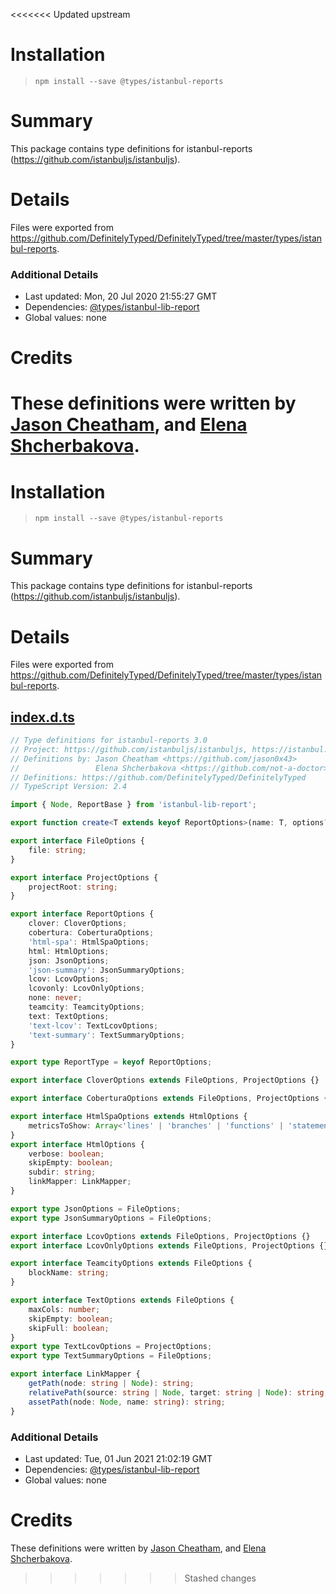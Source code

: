 <<<<<<< Updated upstream
# Installation
> `npm install --save @types/istanbul-reports`

# Summary
This package contains type definitions for istanbul-reports (https://github.com/istanbuljs/istanbuljs).

# Details
Files were exported from https://github.com/DefinitelyTyped/DefinitelyTyped/tree/master/types/istanbul-reports.

### Additional Details
 * Last updated: Mon, 20 Jul 2020 21:55:27 GMT
 * Dependencies: [@types/istanbul-lib-report](https://npmjs.com/package/@types/istanbul-lib-report)
 * Global values: none

# Credits
These definitions were written by [Jason Cheatham](https://github.com/jason0x43), and [Elena Shcherbakova](https://github.com/not-a-doctor).
=======
# Installation
> `npm install --save @types/istanbul-reports`

# Summary
This package contains type definitions for istanbul-reports (https://github.com/istanbuljs/istanbuljs).

# Details
Files were exported from https://github.com/DefinitelyTyped/DefinitelyTyped/tree/master/types/istanbul-reports.
## [index.d.ts](https://github.com/DefinitelyTyped/DefinitelyTyped/tree/master/types/istanbul-reports/index.d.ts)
````ts
// Type definitions for istanbul-reports 3.0
// Project: https://github.com/istanbuljs/istanbuljs, https://istanbul.js.org
// Definitions by: Jason Cheatham <https://github.com/jason0x43>
//                 Elena Shcherbakova <https://github.com/not-a-doctor>
// Definitions: https://github.com/DefinitelyTyped/DefinitelyTyped
// TypeScript Version: 2.4

import { Node, ReportBase } from 'istanbul-lib-report';

export function create<T extends keyof ReportOptions>(name: T, options?: Partial<ReportOptions[T]>): ReportBase;

export interface FileOptions {
    file: string;
}

export interface ProjectOptions {
    projectRoot: string;
}

export interface ReportOptions {
    clover: CloverOptions;
    cobertura: CoberturaOptions;
    'html-spa': HtmlSpaOptions;
    html: HtmlOptions;
    json: JsonOptions;
    'json-summary': JsonSummaryOptions;
    lcov: LcovOptions;
    lcovonly: LcovOnlyOptions;
    none: never;
    teamcity: TeamcityOptions;
    text: TextOptions;
    'text-lcov': TextLcovOptions;
    'text-summary': TextSummaryOptions;
}

export type ReportType = keyof ReportOptions;

export interface CloverOptions extends FileOptions, ProjectOptions {}

export interface CoberturaOptions extends FileOptions, ProjectOptions {}

export interface HtmlSpaOptions extends HtmlOptions {
    metricsToShow: Array<'lines' | 'branches' | 'functions' | 'statements'>;
}
export interface HtmlOptions {
    verbose: boolean;
    skipEmpty: boolean;
    subdir: string;
    linkMapper: LinkMapper;
}

export type JsonOptions = FileOptions;
export type JsonSummaryOptions = FileOptions;

export interface LcovOptions extends FileOptions, ProjectOptions {}
export interface LcovOnlyOptions extends FileOptions, ProjectOptions {}

export interface TeamcityOptions extends FileOptions {
    blockName: string;
}

export interface TextOptions extends FileOptions {
    maxCols: number;
    skipEmpty: boolean;
    skipFull: boolean;
}
export type TextLcovOptions = ProjectOptions;
export type TextSummaryOptions = FileOptions;

export interface LinkMapper {
    getPath(node: string | Node): string;
    relativePath(source: string | Node, target: string | Node): string;
    assetPath(node: Node, name: string): string;
}

````

### Additional Details
 * Last updated: Tue, 01 Jun 2021 21:02:19 GMT
 * Dependencies: [@types/istanbul-lib-report](https://npmjs.com/package/@types/istanbul-lib-report)
 * Global values: none

# Credits
These definitions were written by [Jason Cheatham](https://github.com/jason0x43), and [Elena Shcherbakova](https://github.com/not-a-doctor).
>>>>>>> Stashed changes
